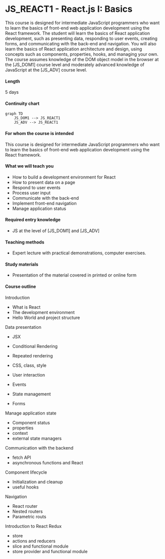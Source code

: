 # JS_REACT1 - React.js I: Basics

This course is designed for intermediate JavaScript programmers who want to learn the basics of front-end web application development using the React framework. The student will learn the basics of React application development, such as presenting data, responding to user events, creating forms, and communicating with the back-end and navigation. You will also learn the basics of React application architecture and design, using concepts such as components, properties, hooks, and managing your own. The course assumes knowledge of the DOM object model in the browser at the [JS_DOM1] course level and moderately advanced knowledge of JavaScript at the [JS_ADV] course level.

#### Length

5 days

#### Continuity chart

```mermaid
graph TD
    JS_DOM1 --> JS_REACT1
    JS_ADV --> JS_REACT1
```

#### For whom the course is intended

This course is designed for intermediate JavaScript programmers who want to learn the basics of front-end web application development using the React framework.

#### What we will teach you

- How to build a development environment for React
- How to present data on a page
- Respond to user events
- Process user input
- Communicate with the back-end
- Implement front-end navigation
- Manage application status
#### Required entry knowledge

- JS at the level of [JS_DOM1] and [JS_ADV]

#### Teaching methods

- Expert lecture with practical demonstrations, computer exercises.

#### Study materials

- Presentation of the material covered in printed or online form

#### Course outline

Introduction

- What is React
- The development environment
- Hello World and project structure

Data presentation

- JSX
- Conditional Rendering
- Repeated rendering
- CSS, class, style

- User interaction
- Events
- State management
- Forms

Manage application state

- Component status
- properties
- context
- external state managers

Communication with the backend

- fetch API
- asynchronous functions and React

Component lifecycle

- Initialization and cleanup
- useful hooks

Navigation

- React router
- Nested routers
- Parametric routs

Introduction to React Redux

- store
- actions and reducers
- slice and functional module
- store provider and functional module